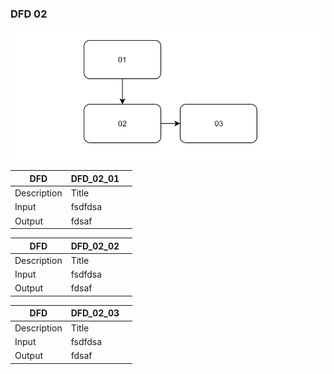 ### DFD 02
![DFD](./img/DFD.png)

| DFD         | DFD_02_01     |     |
| ----------- | ---------  | ----   |
| Description | Title      |        |
| Input       | fsdfdsa    |        |
| Output      | fdsaf      |        |

| DFD         | DFD_02_02     |     |
| ----------- | ---------  | ----   |
| Description | Title      |        |
| Input       | fsdfdsa    |        |
| Output      | fdsaf      |        |

| DFD         | DFD_02_03     |     |
| ----------- | ---------  | ----   |
| Description | Title      |        |
| Input       | fsdfdsa    |        |
| Output      | fdsaf      |        |
